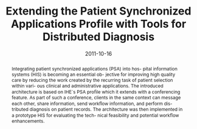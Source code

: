 ---
abstract: Integrating patient synchronized applications (PSA) into hos-  pital information
  systems (HIS) is becoming an essential ob-  jective for improving high quality care
  by reducing the work  created by the recurring task of patient selection within
  vari-  ous clinical and administrative applications. The introduced  architecture
  is based on IHE´s PSA pro&#64257;le which it extends  with a conferencing feature.
  As part of such a conference,  clients in the same context can message each other,
  share  information, send work&#64258;ow information, and perform dis-  tributed
  diagnosis on patient records. The architecture was  then implemented in a prototype
  HIS for evaluating the tech-  nical feasibility and potential work&#64258;ow enhancements.
authors:
- Harald Köstinger
- Thomas Grechenig
- Klaus Bayrhammer
- Michael Fiedler
- Wolfgang Schramm
date: '2011-10-16'
featured: false
links:
- name: Publik
  url: https://publik.tuwien.ac.at/showentry.php?ID=205707&lang=2
publication: 'Talk: AMA IEEE Medical Technology Conference 2011, Boston, USA; 10-16-2011
  - 10-18-2011; in: "Proceedings of the AMA IEEE Medical Technology Conference 2011",
  IEEE, (2011), 1 - 2'
publication_types:
- '1'
publishDate: '2011-10-16'
title: Extending the Patient Synchronized Applications Profile with Tools for Distributed
  Diagnosis
url_pdf: ''
---